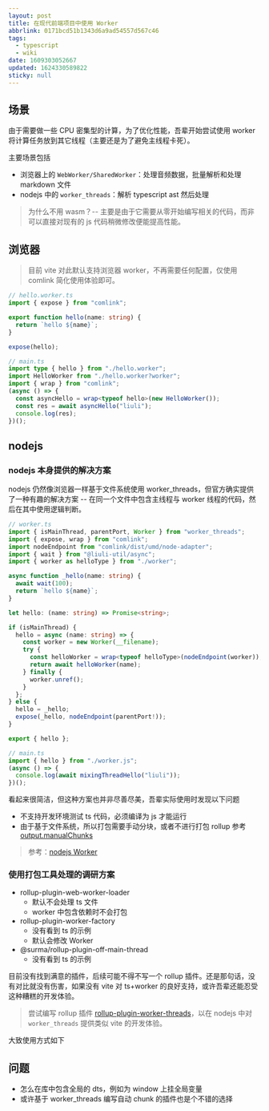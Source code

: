 ```yaml
---
layout: post
title: 在现代前端项目中使用 Worker
abbrlink: 0171bcd51b1343d6a9ad54557d567c46
tags:
  - typescript
  - wiki
date: 1609303052667
updated: 1624330589822
sticky: null
---
```


## 场景

由于需要做一些 CPU 密集型的计算，为了优化性能，吾辈开始尝试使用 worker 将计算任务放到其它线程（主要还是为了避免主线程卡死）。

主要场景包括

- 浏览器上的 `WebWorker/SharedWorker`：处理音频数据，批量解析和处理 markdown 文件
- nodejs 中的 `worker_threads`：解析 typescript ast 然后处理

> 为什么不用 wasm？-- 主要是由于它需要从零开始编写相关的代码，而非可以直接对现有的 js 代码稍微修改便能提高性能。

## 浏览器

> 目前 vite 对此默认支持浏览器 worker，不再需要任何配置，仅使用 comlink 简化使用体验即可。

```ts
// hello.worker.ts
import { expose } from "comlink";

export function hello(name: string) {
  return `hello ${name}`;
}

expose(hello);
```

```ts
// main.ts
import type { hello } from "./hello.worker";
import HelloWorker from "./hello.worker?worker";
import { wrap } from "comlink";
(async () => {
  const asyncHello = wrap<typeof hello>(new HelloWorker());
  const res = await asyncHello("liuli");
  console.log(res);
})();
```

## nodejs

### nodejs 本身提供的解决方案

nodejs 仍然像浏览器一样基于文件系统使用 worker_threads，但官方确实提供了一种有趣的解决方案 -- 在同一个文件中包含主线程与 worker 线程的代码，然后在其中使用逻辑判断。

```ts
// worker.ts
import { isMainThread, parentPort, Worker } from "worker_threads";
import { expose, wrap } from "comlink";
import nodeEndpoint from "comlink/dist/umd/node-adapter";
import { wait } from "@liuli-util/async";
import { worker as helloType } from "./worker";

async function _hello(name: string) {
  await wait(100);
  return `hello ${name}`;
}

let hello: (name: string) => Promise<string>;

if (isMainThread) {
  hello = async (name: string) => {
    const worker = new Worker(__filename);
    try {
      const helloWorker = wrap<typeof helloType>(nodeEndpoint(worker));
      return await helloWorker(name);
    } finally {
      worker.unref();
    }
  };
} else {
  hello = _hello;
  expose(_hello, nodeEndpoint(parentPort!));
}

export { hello };
```

```ts
// main.ts
import { hello } from "./worker.js";
(async () => {
  console.log(await mixingThreadHello("liuli"));
})();
```

看起来很简洁，但这种方案也并非尽善尽美，吾辈实际使用时发现以下问题

- 不支持开发环境测试 ts 代码，必须编译为 js 才能运行
- 由于基于文件系统，所以打包需要手动分块，或者不进行打包
  rollup 参考 [output.manualChunks](https://rollupjs.org/guide/en/#outputmanualchunks)

> 参考：[nodejs Worker](https://nodejs.org/api/worker_threads.html#worker_threads_class_worker)

### 使用打包工具处理的调研方案

- rollup-plugin-web-worker-loader
  - 默认不会处理 ts 文件
  - worker 中包含依赖时不会打包
- rollup-plugin-worker-factory
  - 没有看到 ts 的示例
  - 默认会修改 Worker
- @surma/rollup-plugin-off-main-thread
  - 没有看到 ts 的示例

目前没有找到满意的插件，后续可能不得不写一个 rollup 插件。还是那句话，没有对比就没有伤害，如果没有 vite 对 ts+worker 的良好支持，或许吾辈还能忍受这种糟糕的开发体验。

> 尝试编写 rollup 插件 [rollup-plugin-worker-threads](https://github.com/rxliuli/liuli-tools/tree/dev/libs/rollup-plugin-worker-threads)，以在 nodejs 中对 `worker_threads` 提供类似 vite 的开发体验。

大致使用方式如下

## 问题

- 怎么在库中包含全局的 dts，例如为 window 上挂全局变量
- 或许基于 worker_threads 编写自动 chunk 的插件也是个不错的选择
